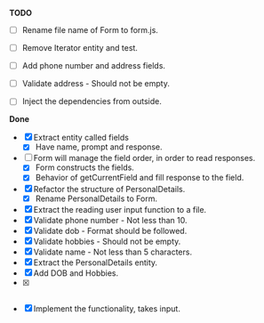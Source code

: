 **TODO**

  - [ ] Rename file name of Form to form.js.
  - [ ] Remove Iterator entity and test.
  - [ ] Add phone number and address fields.
  - [ ] Validate address - Should not be empty.

  - [ ] Inject the dependencies from outside.


**Done**

- [x] Extract entity called fields
  - [x] Have name, prompt and response.
- [ ] Form will manage the field order, in order to  read responses.
  - [x] Form constructs the fields.
  - [x] Behavior of getCurrentField and fill response to the field.
- [x] Refactor the structure of PersonalDetails.
  - [x] Rename PersonalDetails to Form.
- [x] Extract the reading user input function to a file.
- [x] Validate phone number - Not less than 10.
- [x] Validate dob - Format should be followed.
- [x] Validate hobbies - Should not be empty.
- [x] Validate name - Not less than 5 characters.
- [x] Extract the PersonalDetails entity.
- [x] Add DOB and Hobbies.
- [x] ~~~Hard code values as input.~~~
- [x] Implement the functionality, takes input.